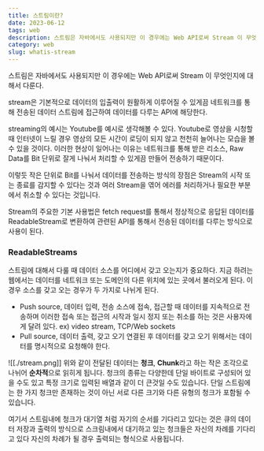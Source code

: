 ```yaml
---
title: 스트림이란?
date: 2023-06-12
tags: web
description: 스트림은 자바에서도 사용되지만 이 경우에는 Web API로써 Stream 이 무엇인지에 대해서 다룬다. stream은 기본적으로 데이터의 입출력이 원활하게 이루어질 수 있게끔 네트워크를 통해 전송된 데이터 스트림에 접근하여 데이터를 다루는 API에 해당한다.....
category: web
slug: whatis-stream
---
```


스트림은 자바에서도 사용되지만 이 경우에는 Web API로써 Stream 이 무엇인지에 대해서 다룬다.

stream은 기본적으로 데이터의 입출력이 원활하게 이루어질 수 있게끔 네트워크를 통해 전송된 데이터 스트림에 접근하여 데이터를 다루는 API에 해당한다.

streaming의 예시는 Youtube를 예시로 생각해볼 수 있다. Youtube로 영상을 시청할 때 인터넷이 느릴 경우 영상의 모든 시간이 로딩이 되지 않고 천천히 늘어나는 모습을 볼 수 있을 것이다. 이러한 현상이 일어나는 이유는 네트워크를 통해 받은 리소스, Raw Data를 Bit 단위로 잘게 나눠서 처리할 수 있게끔 만들어 전송하기 때문이다.

이렇듯 작은 단위로 Bit를 나눠서 데이터를 전송하는 방식의 장점은 Stream의 시작 또는 종료를 감지할 수 있다는 것과 여러 Stream을 엮어 에러를 처리하거나 필요한 부분에서 취소할 수 있다는 것입니다.

Stream의 주요한 기본 사용법은 fetch request를 통해서 정상적으로 응답된 데이터를 ReadableStream로 변환하여 관련된 API를 통해서 전송된 데이터를 다루는 방식으로 사용이 된다.

### ReadableStreams

스트림에 대해서 다룰 때 데이터 소스를 어디에서 갖고 오는지가 중요하다. 지금 하려는 웹에서는 데이터를 네트워크 또는 도메인의 다른 위치에 있는 곳에서 불러오게 된다. 이 경우 소스를 갖고 오는 경우가 두 가지로 나뉘게 된다.

- Push source, 데이터 입력, 전송
  소스에 접속, 접근할 때 데이터를 지속적으로 전송하며 이러한 접속 또는 접근의 시작과 일시 정지 또는 취소를 하는 것은 사용자에게 달려 있다.
  ex) video stream, TCP/Web sockets
- Pull source, 데이터 출력, 갖고 오기
  연결된 후 데이터를 갖고 오기 위해서는 데이터를 명시적으로 요청해야 한다.

![[./stream.png]]
위와 같이 전달된 데이터는 **청크**, **Chunk**라고 하는 작은 조각으로 나뉘어 **순차적**으로 읽히게 됩니다. 청크의 종류는 다양한데 단일 바이트로 구성되어 있을 수도 있고 특정 크기로 입력된 배열과 같이 더 큰것일 수도 있습니다. 단일 스트림에는 한 가지 청크만 존재하는 것이 아닌 서로 다른 크기와 다른 유형의 청크가 포함될 수 있습니다.

여기서 스트림내에 청크가 대기열 처럼 자기의 순서를 기다리고 있다는 것은 큐의 데이터 저장과 출력의 방식으로 스크림내에서 대기하고 있는 청크들은 자신의 차례를 기다리고 있다 자신의 차례가 될 경우 출력되는 형식으로 사용됩니다.
